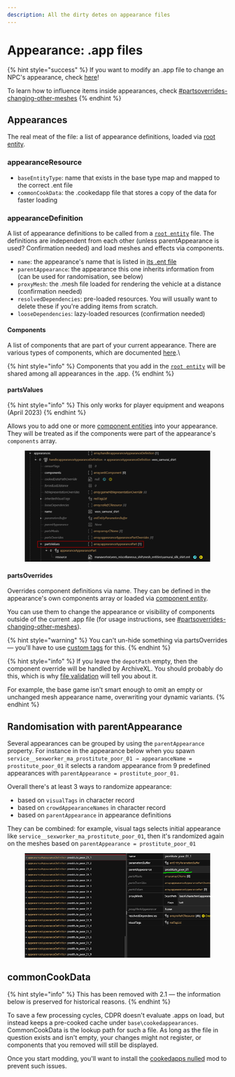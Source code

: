 ```yaml
---
description: All the dirty detes on appearance files
---
```


# Appearance: .app files

{% hint style="success" %}
If you want to modify an .app file to change an NPC's appearance, check [here](../../../modding-guides/npcs/appearances-change-the-looks/#the-.app-file)!

To learn how to influence items inside appearances, check [#partsoverrides-changing-other-meshes](../../../modding-guides/items-equipment/influencing-other-items.md#partsoverrides-changing-other-meshes "mention")
{% endhint %}

## Appearances

The real meat of the file: a list of appearance definitions, loaded via [root entity](../entity-.ent-files/#root-entity).&#x20;

### appearanceResource

* `baseEntityType`: name that exists in the base type map and mapped to the correct .ent file
* `commonCookData`: the .cookedapp file that stores a copy of the data for faster loading

### appearanceDefinition

A list of appearance definitions to be called from a [`root entity`](../entity-.ent-files/#root-entity)  file. The definitions are independent from each other (unless parentAppearance is used? Confirmation needed) and load meshes and effects via components.

* `name`: the appearance's name that is listed in [its .ent file](../entity-.ent-files/#root-entity)
* `parentAppearance`: the appearance this one inherits information from (can be used for randomisation, see below)
* `proxyMesh`: the .mesh file loaded for rendering the vehicle at a distance (confirmation needed)
* `resolvedDependencies`: pre-loaded resources. You will usually want to delete these if you're adding items from scratch.
* `looseDependencies`: lazy-loaded resources (confirmation needed)

#### Components

A list of components that are part of your current appearance. There are various types of components,  which are documented [here](../components/).\


{% hint style="info" %}
Components that you add in the [`root entity`](../entity-.ent-files/#root-entity) will be shared among all appearances in the .app.&#x20;
{% endhint %}

#### partsValues

{% hint style="info" %}
This only works for player equipment and weapons (April 2023)
{% endhint %}

Allows you to add one or more [component entities](../entity-.ent-files/#mesh-component-entity-simple-entity) into your appearance. They will be treated as if the components were part of the appearance's `components` array.

<figure><img src="../../../.gitbook/assets/partsvalues.png" alt=""><figcaption></figcaption></figure>

#### partsOverrides

Overrides component definitions via name. They can be defined in the appearance's own components array or loaded via [component entity](../entity-.ent-files/#mesh-component-entity-simple-entity).&#x20;

You can use them to change the appearance or visibility of components outside of the current .app file (for usage instructions, see [#partsoverrides-changing-other-meshes](../../../modding-guides/items-equipment/influencing-other-items.md#partsoverrides-changing-other-meshes "mention")).&#x20;

{% hint style="warning" %}
You can't un-hide something via partsOverrides — you'll have to use [custom tags](../../../for-mod-creators/core-mods-explained/archivexl/archivexl-tags.md#adding-custom-tags) for this.
{% endhint %}

{% hint style="info" %}
If you leave the `depotPath` empty, then the component override will be handled by ArchiveXL. You should probably do this, which is why [file validation](https://app.gitbook.com/s/-MP_ozZVx2gRZUPXkd4r/wolvenkit-app/file-validation) will tell you about it.

For example, the base game isn't smart enough to omit an empty or unchanged mesh appearance name, overwriting your dynamic variants.
{% endhint %}

## Randomisation with parentAppearance

Several appearances can be grouped by using the `parentAppearance` property. For instance in the appearance below when you spawn `service__sexworker_ma_prostitute_poor_01 → appearanceName = prostitute_poor_01` it selects a random appearance from 9 predefined appearances with `parentAppearance = prostitute_poor_01.`

Overall there's at least 3 ways to randomize appearance:

* based on `visualTags` in character record
* based on `crowdAppearanceNames` in character record
* based on `parentAppearance` in appearance definitions

They can be combined: for example, visual tags selects initial appearance like `service__sexworker_ma_prostitute_poor_01`, then it's randomized again on the meshes based on `parentAppearance = prostitute_poor_01`

<figure><img src="../../../.gitbook/assets/image.png" alt=""><figcaption></figcaption></figure>

## commonCookData

{% hint style="info" %}
This has been removed with 2.1 — the information below is preserved for historical reasons.
{% endhint %}

To save a few processing cycles, CDPR doesn't evaluate .apps on load, but instead keeps a pre-cooked cache under `base\cookedappearances`. CommonCookData is the lookup path for such a file. As long as the file in question exists and isn't empty, your changes might not register, or components that you removed will still be displayed.

Once you start modding, you'll want to install the [cookedapps nulled](https://www.nexusmods.com/cyberpunk2077/mods/3051) mod to prevent such issues.&#x20;

